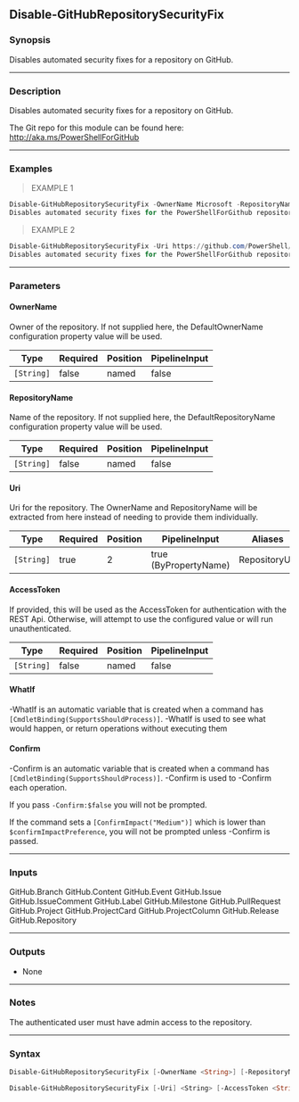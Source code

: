 Disable-GitHubRepositorySecurityFix
-----------------------------------

### Synopsis
Disables automated security fixes for a repository on GitHub.

---

### Description

Disables automated security fixes for a repository on GitHub.

The Git repo for this module can be found here: http://aka.ms/PowerShellForGitHub

---

### Examples
> EXAMPLE 1

```PowerShell
Disable-GitHubRepositorySecurityFix -OwnerName Microsoft -RepositoryName PowerShellForGitHub
Disables automated security fixes for the PowerShellForGithub repository.
```
> EXAMPLE 2

```PowerShell
Disable-GitHubRepositorySecurityFix -Uri https://github.com/PowerShell/PowerShellForGitHub
Disables automated security fixes for the PowerShellForGithub repository.
```

---

### Parameters
#### **OwnerName**
Owner of the repository.
If not supplied here, the DefaultOwnerName configuration property value will be used.

|Type      |Required|Position|PipelineInput|
|----------|--------|--------|-------------|
|`[String]`|false   |named   |false        |

#### **RepositoryName**
Name of the repository.
If not supplied here, the DefaultRepositoryName configuration property value will be used.

|Type      |Required|Position|PipelineInput|
|----------|--------|--------|-------------|
|`[String]`|false   |named   |false        |

#### **Uri**
Uri for the repository.
The OwnerName and RepositoryName will be extracted from here instead of needing to provide
them individually.

|Type      |Required|Position|PipelineInput        |Aliases      |
|----------|--------|--------|---------------------|-------------|
|`[String]`|true    |2       |true (ByPropertyName)|RepositoryUrl|

#### **AccessToken**
If provided, this will be used as the AccessToken for authentication with the
REST Api.  Otherwise, will attempt to use the configured value or will run unauthenticated.

|Type      |Required|Position|PipelineInput|
|----------|--------|--------|-------------|
|`[String]`|false   |named   |false        |

#### **WhatIf**
-WhatIf is an automatic variable that is created when a command has ```[CmdletBinding(SupportsShouldProcess)]```.
-WhatIf is used to see what would happen, or return operations without executing them
#### **Confirm**
-Confirm is an automatic variable that is created when a command has ```[CmdletBinding(SupportsShouldProcess)]```.
-Confirm is used to -Confirm each operation.

If you pass ```-Confirm:$false``` you will not be prompted.

If the command sets a ```[ConfirmImpact("Medium")]``` which is lower than ```$confirmImpactPreference```, you will not be prompted unless -Confirm is passed.

---

### Inputs
GitHub.Branch
GitHub.Content
GitHub.Event
GitHub.Issue
GitHub.IssueComment
GitHub.Label
GitHub.Milestone
GitHub.PullRequest
GitHub.Project
GitHub.ProjectCard
GitHub.ProjectColumn
GitHub.Release
GitHub.Repository

---

### Outputs
* None

---

### Notes
The authenticated user must have admin access to the repository.

---

### Syntax
```PowerShell
Disable-GitHubRepositorySecurityFix [-OwnerName <String>] [-RepositoryName <String>] [-AccessToken <String>] [-WhatIf] [-Confirm] [<CommonParameters>]
```
```PowerShell
Disable-GitHubRepositorySecurityFix [-Uri] <String> [-AccessToken <String>] [-WhatIf] [-Confirm] [<CommonParameters>]
```

